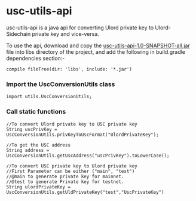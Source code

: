 # usc-utils-api

usc-utils-api is a java api for converting Ulord private key to Ulord-Sidechain private key and vice-versa.

To use the api, download and copy the [usc-utils-api-1.0-SNAPSHOT-all.jar](https://github.com/UlordChain/usc-utils-api/releases) file into libs directory of the project, 
and add the following in build.gradle dependencies section:-
```
compile fileTree(dir: 'libs', include: '*.jar')
```

### Import the UscConversionUtils class  
```
import utils.UscConversionUtils;
```

### Call static functions  
```
//To convert Ulord private key to USC private key  
String uscPrivKey = UscConversionUtils.privKeyToUscFormat("UlordPrivateKey");  

//To get the USC address  
String address = UscConversionUtils.getUscAddress("uscPrivKey").toLowerCase();

//To convert USC private key to Ulord private key  
//First Parameter can be either ("main", "test")  
//@main to generate private key for mainnet.  
//@test to generate Private key for testnet.  
String ulordPrivateKey = UscConversionUtils.getUldPrivateKey("test","UscPrivateKey")
```
